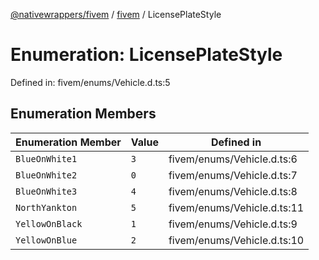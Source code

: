 [@nativewrappers/fivem](../../README.md) / [fivem](../README.md) / LicensePlateStyle

# Enumeration: LicensePlateStyle

Defined in: fivem/enums/Vehicle.d.ts:5

## Enumeration Members

| Enumeration Member | Value | Defined in |
| ------ | ------ | ------ |
| <a id="blueonwhite1"></a> `BlueOnWhite1` | `3` | fivem/enums/Vehicle.d.ts:6 |
| <a id="blueonwhite2"></a> `BlueOnWhite2` | `0` | fivem/enums/Vehicle.d.ts:7 |
| <a id="blueonwhite3"></a> `BlueOnWhite3` | `4` | fivem/enums/Vehicle.d.ts:8 |
| <a id="northyankton"></a> `NorthYankton` | `5` | fivem/enums/Vehicle.d.ts:11 |
| <a id="yellowonblack"></a> `YellowOnBlack` | `1` | fivem/enums/Vehicle.d.ts:9 |
| <a id="yellowonblue"></a> `YellowOnBlue` | `2` | fivem/enums/Vehicle.d.ts:10 |
